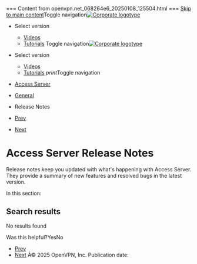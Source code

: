 === Content from openvpn.net_068264e6_20250108_125504.html ===
[Skip to main content](#content-wrapper)Toggle navigation[![Corporate logotype](/as-docs/css/image/corporate-logo.png)](/as-docs/index.html)

* Select version
  + [Videos](/as-docs/videos/index.html)
  + [Tutorials](/as-docs/tutorials/index.html)
Toggle navigation[![Corporate logotype](/as-docs/css/image/corporate-logo.png)](/as-docs/index.html)

* Select version
  + [Videos](/as-docs/videos/index.html)
  + [Tutorials](/as-docs/tutorials/index.html)
*print*Toggle navigation

* [Access Server](index-en.html)
* [General](general.html)
* Release Notes

* [Prev](status-and-incident-reports.html)
* [Next](as-2-14-release-notes.html)
# Access Server Release Notes

Release notes keep you updated with what's happening with Access Server. They provide a summary of new features and resolved bugs in the latest version.

In this section:
## Search results

No results found

Was this helpful?YesNo

* [Prev](status-and-incident-reports.html)
* [Next](as-2-14-release-notes.html)
 Â© 2025 OpenVPN, Inc. Publication date:
